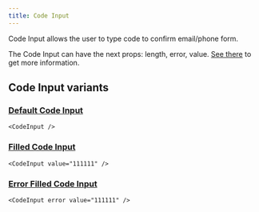 ```yaml
---
title: Code Input
---
```


Code Input allows the user to type code to confirm email/phone form.

The Code Input can have the next props: length, error, value. [See there](/storybook/?path=/docs/core-inputs-codeinput--docs) to get more information.

## Code Input variants

### [Default Code Input](/storybook/?path=/story/core-inputs-codeinput--default-code-input)

```tsx
<CodeInput />
```

### [Filled Code Input](/storybook/?path=/story/core-inputs-codeinput--filled-code-input)

```tsx
<CodeInput value="111111" />
```

### [Error Filled Code Input](/storybook/?path=/story/core-inputs-codeinput--error-filled-code-input)

```tsx
<CodeInput error value="111111" />
```
